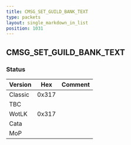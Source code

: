 ```yaml
---
title: CMSG_SET_GUILD_BANK_TEXT
type: packets
layout: single_markdown_in_list
position: 1031
---
```


## CMSG_SET_GUILD_BANK_TEXT

### Status

Version    | Hex        | Comment
---------- | ---------- | ---------- 
Classic    | 0x317      | 
TBC        |            | 
WotLK      | 0x317      | 
Cata       |            | 
MoP        |            | 